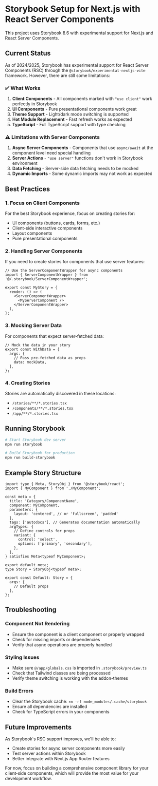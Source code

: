 # Storybook Setup for Next.js with React Server Components

This project uses Storybook 8.6 with experimental support for Next.js and React Server Components.

## Current Status

As of 2024/2025, Storybook has experimental support for React Server Components (RSC) through the `@storybook/experimental-nextjs-vite` framework. However, there are still some limitations:

### ✅ What Works

1. **Client Components** - All components marked with `"use client"` work perfectly in Storybook
2. **UI Components** - Pure presentational components work great
3. **Theme Support** - Light/dark mode switching is supported
4. **Hot Module Replacement** - Fast refresh works as expected
5. **TypeScript** - Full TypeScript support with type checking

### ⚠️ Limitations with Server Components

1. **Async Server Components** - Components that use `async/await` at the component level need special handling
2. **Server Actions** - `"use server"` functions don't work in Storybook environment
3. **Data Fetching** - Server-side data fetching needs to be mocked
4. **Dynamic Imports** - Some dynamic imports may not work as expected

## Best Practices

### 1. Focus on Client Components

For the best Storybook experience, focus on creating stories for:
- UI components (buttons, cards, forms, etc.)
- Client-side interactive components
- Layout components
- Pure presentational components

### 2. Handling Server Components

If you need to create stories for components that use server features:

```tsx
// Use the ServerComponentWrapper for async components
import { ServerComponentWrapper } from '@/.storybook/ServerComponentWrapper';

export const MyStory = {
  render: () => (
    <ServerComponentWrapper>
      <MyServerComponent />
    </ServerComponentWrapper>
  ),
};
```

### 3. Mocking Server Data

For components that expect server-fetched data:

```tsx
// Mock the data in your story
export const WithData = {
  args: {
    // Pass pre-fetched data as props
    data: mockData,
  },
};
```

### 4. Creating Stories

Stories are automatically discovered in these locations:
- `/stories/**/*.stories.tsx`
- `/components/**/*.stories.tsx`
- `/app/**/*.stories.tsx`

## Running Storybook

```bash
# Start Storybook dev server
npm run storybook

# Build Storybook for production
npm run build-storybook
```

## Example Story Structure

```tsx
import type { Meta, StoryObj } from '@storybook/react';
import { MyComponent } from './MyComponent';

const meta = {
  title: 'Category/ComponentName',
  component: MyComponent,
  parameters: {
    layout: 'centered', // or 'fullscreen', 'padded'
  },
  tags: ['autodocs'], // Generates documentation automatically
  argTypes: {
    // Define controls for props
    variant: {
      control: 'select',
      options: ['primary', 'secondary'],
    },
  },
} satisfies Meta<typeof MyComponent>;

export default meta;
type Story = StoryObj<typeof meta>;

export const Default: Story = {
  args: {
    // Default props
  },
};
```

## Troubleshooting

### Component Not Rendering
- Ensure the component is a client component or properly wrapped
- Check for missing imports or dependencies
- Verify that async operations are properly handled

### Styling Issues
- Make sure `@/app/globals.css` is imported in `.storybook/preview.ts`
- Check that Tailwind classes are being processed
- Verify theme switching is working with the addon-themes

### Build Errors
- Clear the Storybook cache: `rm -rf node_modules/.cache/storybook`
- Ensure all dependencies are installed
- Check for TypeScript errors in your components

## Future Improvements

As Storybook's RSC support improves, we'll be able to:
- Create stories for async server components more easily
- Test server actions within Storybook
- Better integrate with Next.js App Router features

For now, focus on building a comprehensive component library for your client-side components, which will provide the most value for your development workflow.